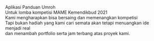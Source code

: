Aplikasi Panduan Umroh  
Untuk lomba kompetisi MAME Kemendikbud 2021  
Kami mengharapkan bisa bersaing dan memenangkan kompetisi  
Tapi bukan hadiah yang kami cari semata akan tetapi menuangkan ide menjadi real  
dan menambah portfolio serta jam terbang atas proyek kami.  
